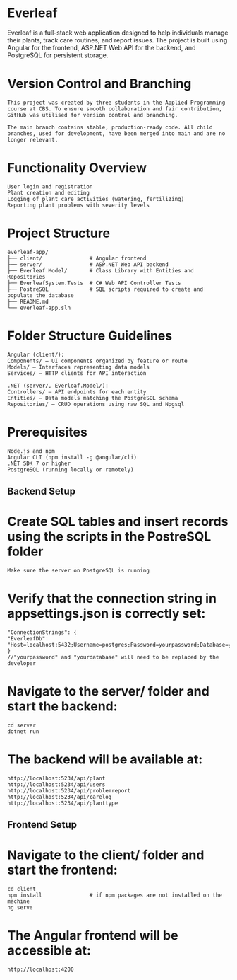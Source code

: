 # Everleaf

Everleaf is a full-stack web application designed to help individuals manage their plants, track care routines, and report issues. The project is built using Angular for the frontend, ASP.NET Web API for the backend, and PostgreSQL for persistent storage.
    
# Version Control and Branching 
    This project was created by three students in the Applied Programming course at CBS. To ensure smooth collaboration and fair contribution, GitHub was utilised for version control and branching.

    The main branch contains stable, production-ready code. All child branches, used for development, have been merged into main and are no longer relevant.

# Functionality Overview

    User login and registration
    Plant creation and editing
    Logging of plant care activities (watering, fertilizing)
    Reporting plant problems with severity levels

# Project Structure

    everleaf-app/
    ├── client/               # Angular frontend
    ├── server/               # ASP.NET Web API backend
    ├── Everleaf.Model/       # Class Library with Entities and Repositories
    ├── EverleafSystem.Tests  # C# Web API Controller Tests
    ├── PostreSQL             # SQL scripts required to create and populate the database
    ├── README.md
    └── everleaf-app.sln
    
# Folder Structure Guidelines

    Angular (client/):
    Components/ – UI components organized by feature or route
    Models/ – Interfaces representing data models
    Services/ – HTTP clients for API interaction
    
    .NET (server/, Everleaf.Model/):
    Controllers/ – API endpoints for each entity
    Entities/ – Data models matching the PostgreSQL schema
    Repositories/ – CRUD operations using raw SQL and Npgsql

# Prerequisites

    Node.js and npm
    Angular CLI (npm install -g @angular/cli)
    .NET SDK 7 or higher
    PostgreSQL (running locally or remotely)

## Backend Setup

# Create SQL tables and insert records using the scripts in the PostreSQL folder

    Make sure the server on PostgreSQL is running
    
# Verify that the connection string in appsettings.json is correctly set:

    "ConnectionStrings": {
    "EverleafDb": "Host=localhost:5432;Username=postgres;Password=yourpassword;Database=yourdatabase"
    }
    //"yourpassword" and "yourdatabase" will need to be replaced by the developer

# Navigate to the server/ folder and start the backend:

    cd server
    dotnet run

# The backend will be available at:

    http://localhost:5234/api/plant
    http://localhost:5234/api/users
    http://localhost:5234/api/problemreport
    http://localhost:5234/api/carelog
    http://localhost:5234/api/planttype

## Frontend Setup

# Navigate to the client/ folder and start the frontend:

    cd client
    npm install               # if npm packages are not installed on the machine        
    ng serve

# The Angular frontend will be accessible at:

    http://localhost:4200